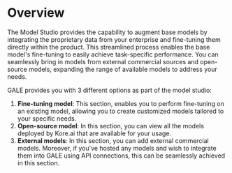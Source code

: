 # Overview

The Model Studio provides the capability to augment base models by integrating the proprietary data from your enterprise and fine-tuning them directly within the product. This streamlined process enables the base model's fine-tuning to easily achieve task-specific performance. You can seamlessly bring in models from external commercial sources and open-source models, expanding the range of available models to address your needs.

GALE provides you with 3 different options as part of the model studio:

1. **Fine-tuning model**: This section, enables you to perform fine-tuning on an existing model, allowing you to create customized models tailored to your specific needs.
2. **Open-source model**: In this section, you can view all the models deployed by Kore.ai that are available for your usage.
3. **External models**: In this section, you can add external commercial models. Moreover, if you've hosted any models and wish to integrate them into GALE using API connections, this can be seamlessly achieved in this section.